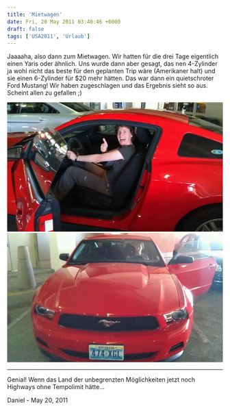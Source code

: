 ```yaml
---
title: 'Mietwagen'
date: Fri, 20 May 2011 03:40:46 +0000
draft: false
tags: ['USA2011', 'Urlaub']
---
```


Jaaaaha, also dann zum Mietwagen. Wir hatten für die drei Tage eigentlich einen Yaris oder ähnlich. Uns wurde dann aber gesagt, das nen 4-Zylinder ja wohl nicht das beste für den geplanten Trip wäre (Amerikaner halt) und sie einen 6-Zylinder für $20 mehr hätten. Das war dann ein quietschroter Ford Mustang! Wir haben zugeschlagen und das Ergebnis sieht so aus. Scheint allen zu gefallen ;)

![-491793959](/urlaub2011-images/491793959-scaled1000.jpg?w=300)
![-490870438](/urlaub2011-images/490870438-scaled1000.jpg?w=300)

---

Genial! Wenn das Land der unbegrenzten Möglichkeiten jetzt noch Highways ohne Tempolimit hätte...

Daniel - <time datetime="2011-05-20 07:46:07">May 20, 2011</time>